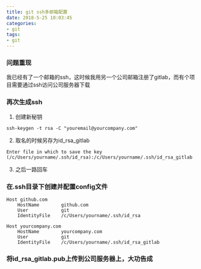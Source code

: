 ```yaml
---
title: git ssh多邮箱配置
date: 2018-5-25 10:03:45
categories:
- git
tags:
- git
---
```


### 问题重现

我已经有了一个邮箱的ssh，这时候我用另一个公司邮箱注册了gitlab，而有个项目需要通过ssh访问公司服务器下载

<!-- more -->

### 再次生成ssh

1. 创建新秘钥

  `ssh-keygen -t rsa -C "youremail@yourcompany.com"`

2. 取名的时候另存为id_rsa_gitlab

  `Enter file in which to save the key (/c/Users/yourname/.ssh/id_rsa):/c/Users/yourname/.ssh/id_rsa_gitlab`

3. 之后一路回车

### 在.ssh目录下创建并配置config文件

```
Host github.com
    HostName        github.com
    User            git
    IdentityFile    /c/Users/yourname/.ssh/id_rsa

Host yourcompany.com
    HostName        yourcompany.com
    User            git
    IdentityFile    /c/Users/yourname/.ssh/id_rsa_gitlab

```

### 将id_rsa_gitlab.pub上传到公司服务器上，大功告成

